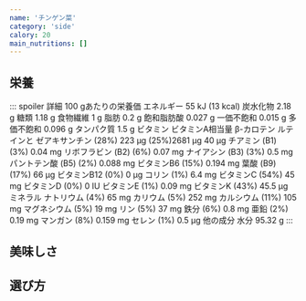 ```yaml
---
name: 'チンゲン菜'
category: 'side'
calory: 20
main_nutritions: []
---
```


## 栄養

::: spoiler 詳細
100 gあたりの栄養価
エネルギー	55 kJ (13 kcal)
炭水化物
2.18 g
糖類	1.18 g
食物繊維	1 g
脂肪
0.2 g
飽和脂肪酸	0.027 g
一価不飽和	0.015 g
多価不飽和	0.096 g
タンパク質
1.5 g
ビタミン
ビタミンA相当量
β-カロテン
ルテインと
ゼアキサンチン
(28%) 223 μg
(25%)2681 μg
40 μg
チアミン (B1)	(3%) 0.04 mg
リボフラビン (B2)	(6%) 0.07 mg
ナイアシン (B3)	(3%) 0.5 mg
パントテン酸 (B5)	(2%) 0.088 mg
ビタミンB6	(15%) 0.194 mg
葉酸 (B9)	(17%) 66 μg
ビタミンB12	(0%) 0 μg
コリン	(1%) 6.4 mg
ビタミンC	(54%) 45 mg
ビタミンD	(0%) 0 IU
ビタミンE	(1%) 0.09 mg
ビタミンK	(43%) 45.5 μg
ミネラル
ナトリウム	(4%) 65 mg
カリウム	(5%) 252 mg
カルシウム	(11%) 105 mg
マグネシウム	(5%) 19 mg
リン	(5%) 37 mg
鉄分	(6%) 0.8 mg
亜鉛	(2%) 0.19 mg
マンガン	(8%) 0.159 mg
セレン	(1%) 0.5 μg
他の成分
水分	95.32 g
:::

## 美味しさ

## 選び方
